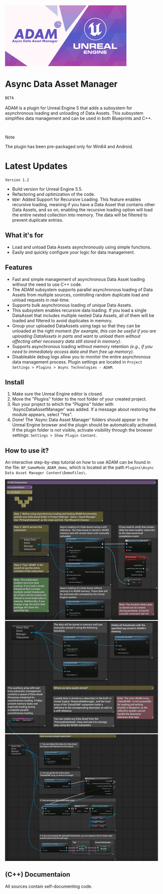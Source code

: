 ![Async Data Asset Manager](./_Misc/Preview.png)

# Async Data Asset Manager
`BETA`<br><br>
ADAM is a plugin for Unreal Engine 5 that adds a subsystem for asynchronous loading and unloading of Data Assets. This subsystem simplifies data management and can be used in both Blueprints and C++.

<br>

> [!NOTE]
> The plugin has been pre-packaged only for Win64 and Android.

# Latest Updates
`Version 1.2`
- Build version for Unreal Engine 5.5.
- Refactoring and optimization of the code.
- `NEW!` Added Support for Recursive Loading. This feature enables recursive loading, meaning if you have a Data Asset that contains other Data Assets, and so on, enabling the recursive loading option will load the entire nested collection into memory. The data will be filtered to prevent duplicate entries.

## What it's for
- Load and unload Data Assets asynchronously using simple functions.
- Easily and quickly configure your logic for data management.

## Features
- Fast and simple management of asynchronous Data Asset loading without the need to use C++ code.
- The ADAM subsystem supports parallel asynchronous loading of Data Assets from multiple sources, controlling random duplicate load and unload requests in real-time.
- Supports bulk asynchronous loading of unique Data Assets.
- This subsystem enables recursive data loading. If you load a single DataAsset that includes multiple nested Data Assets, all of them will be loaded and filtered to avoid duplicates in memory.
- Group your uploaded DataAssets using tags so that they can be unloaded at the right moment <i>(for example, this can be useful if you are uploading DataAssets in parts and want to unload them without affecting other necessary data still stored in memory)</i>.
- Supports asynchronous loading without memory retention <i>(e.g., if you need to immediately access data and then free up memory)</i>.
- Disableable debug logs allow you to monitor the entire asynchronous data management process. Plugin settings are located in `Project Settings > Plugins > Async Technologies - ADAM`.

## Install
1. Make sure the Unreal Engine editor is closed.
2. Move the "Plugins" folder to the root folder of your created project.
3. Run your project to which the "Plugins" folder with 'AsyncDataAssetManager' was added. If a message about restoring the module appears, select "Yes".
4. Done! The 'Async Data Asset Manager' folders should appear in the Unreal Engine browser and the plugin should be automatically activated. If the plugin folder is not visible, activate visibility through the browser settings: `Settings > Show Plugin Content`.

## How to use it?
An interactive step-by-step tutorial on how to use ADAM can be found in the file: `BP_GameMode_ADAM_demo`, which is located at the path `Plugins\Async Data Asset Manager Content\DemoFiles\`.

![Window Manager](./_Misc/Tutorial/Tutorial_1.jpg)
![Window Manager](./_Misc/Tutorial/Tutorial_2.jpg)
![Window Manager](./_Misc/Tutorial/Tutorial_3.jpg)

## (C++) Documentaion
All sources contain self-documenting code.
